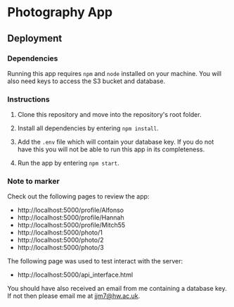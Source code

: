 # Photography App

## Deployment

### Dependencies

Running this app requires `npm` and `node` installed on your machine. You will also need keys to access the S3 bucket and database.

### Instructions

1. Clone this repository and move into the repository's root folder.

1. Install all dependencies by entering `npm install`.

1. Add the `.env` file which will contain your database key. If you do not have this you will not be able to run this app in its completeness.

1. Run the app by entering `npm start`.

### Note to marker

Check out the following pages to review the app:

* http://localhost:5000/profile/Alfonso
* http://localhost:5000/profile/Hannah
* http://localhost:5000/profile/Mitch55
* http://localhost:5000/photo/1
* http://localhost:5000/photo/2
* http://localhost:5000/photo/3

The following page was used to test interact with the server:

* http://localhost:5000/api_interface.html

You should have also received an email from me containing a database key. If not then please email me at jjm7@hw.ac.uk.
